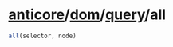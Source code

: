 # [anticore](../../../#reference)/[dom](../../#reference)/[query](../#reference)/<a name="reference">all</a>

```js
all(selector, node)
```